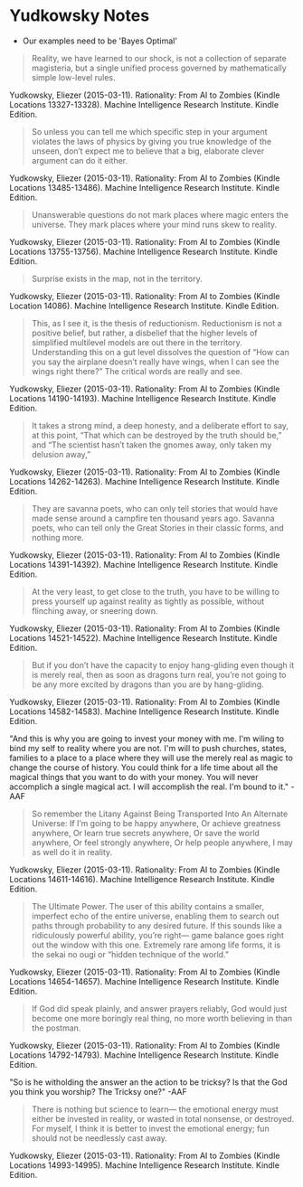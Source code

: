 # Yudkowsky Notes


- Our examples need to be 'Bayes Optimal'


> Reality, we have learned to our shock, is not a collection of separate magisteria, but a single unified process governed by mathematically simple low-level rules.


Yudkowsky, Eliezer (2015-03-11). Rationality: From AI to Zombies (Kindle Locations 13327-13328). Machine Intelligence Research Institute. Kindle Edition.

> So unless you can tell me which specific step in your argument violates the laws of physics by giving you true knowledge of the unseen, don’t expect me to believe that a big, elaborate clever argument can do it either.

Yudkowsky, Eliezer (2015-03-11). Rationality: From AI to Zombies (Kindle Locations 13485-13486). Machine Intelligence Research Institute. Kindle Edition.

> Unanswerable questions do not mark places where magic enters the universe. They mark places where your mind runs skew to reality.

Yudkowsky, Eliezer (2015-03-11). Rationality: From AI to Zombies (Kindle Locations 13755-13756). Machine Intelligence Research Institute. Kindle Edition.

> Surprise exists in the map, not in the territory.

Yudkowsky, Eliezer (2015-03-11). Rationality: From AI to Zombies (Kindle Location 14086). Machine Intelligence Research Institute. Kindle Edition.

> This, as I see it, is the thesis of reductionism. Reductionism is not a positive belief, but rather, a disbelief that the higher levels of simplified multilevel models are out there in the territory. Understanding this on a gut level dissolves the question of “How can you say the airplane doesn’t really have wings, when I can see the wings right there?” The critical words are really and see.

Yudkowsky, Eliezer (2015-03-11). Rationality: From AI to Zombies (Kindle Locations 14190-14193). Machine Intelligence Research Institute. Kindle Edition.

> It takes a strong mind, a deep honesty, and a deliberate effort to say, at this point, “That which can be destroyed by the truth should be,” and “The scientist hasn’t taken the gnomes away, only taken my delusion away,”

Yudkowsky, Eliezer (2015-03-11). Rationality: From AI to Zombies (Kindle Locations 14262-14263). Machine Intelligence Research Institute. Kindle Edition.

> They are savanna poets, who can only tell stories that would have made sense around a campfire ten thousand years ago. Savanna poets, who can tell only the Great Stories in their classic forms, and nothing more.

Yudkowsky, Eliezer (2015-03-11). Rationality: From AI to Zombies (Kindle Locations 14391-14392). Machine Intelligence Research Institute. Kindle Edition.

> At the very least, to get close to the truth, you have to be willing to press yourself up against reality as tightly as possible, without flinching away, or sneering down.

Yudkowsky, Eliezer (2015-03-11). Rationality: From AI to Zombies (Kindle Locations 14521-14522). Machine Intelligence Research Institute. Kindle Edition.

> But if you don’t have the capacity to enjoy hang-gliding even though it is merely real, then as soon as dragons turn real, you’re not going to be any more excited by dragons than you are by hang-gliding.

Yudkowsky, Eliezer (2015-03-11). Rationality: From AI to Zombies (Kindle Locations 14582-14583). Machine Intelligence Research Institute. Kindle Edition.

"And this is why you are going to invest your money with me.  I'm wiling to bind my self to reality where you are not.  I'm will to push churches, states, families to a place to a place where they will use the merely real as magic to change the course of history.  You could think for a life time about all the magical things that you want to do with your money.  You will never accomplich a single magical act.  I will accomplish the real.  I'm bound to it." - AAF

> So remember the Litany Against Being Transported Into An Alternate Universe: If I’m going to be happy anywhere, Or achieve greatness anywhere, Or learn true secrets anywhere, Or save the world anywhere, Or feel strongly anywhere, Or help people anywhere, I may as well do it in reality.

Yudkowsky, Eliezer (2015-03-11). Rationality: From AI to Zombies (Kindle Locations 14611-14616). Machine Intelligence Research Institute. Kindle Edition.

> The Ultimate Power. The user of this ability contains a smaller, imperfect echo of the entire universe, enabling them to search out paths through probability to any desired future. If this sounds like a ridiculously powerful ability, you’re right— game balance goes right out the window with this one. Extremely rare among life forms, it is the sekai no ougi or “hidden technique of the world.”

Yudkowsky, Eliezer (2015-03-11). Rationality: From AI to Zombies (Kindle Locations 14654-14657). Machine Intelligence Research Institute. Kindle Edition.

> If God did speak plainly, and answer prayers reliably, God would just become one more boringly real thing, no more worth believing in than the postman.

Yudkowsky, Eliezer (2015-03-11). Rationality: From AI to Zombies (Kindle Locations 14792-14793). Machine Intelligence Research Institute. Kindle Edition.

"So is he witholding the answer an the action to be tricksy?  Is that the God you think you worship?  The Tricksy one?" -AAF

> There is nothing but science to learn— the emotional energy must either be invested in reality, or wasted in total nonsense, or destroyed. For myself, I think it is better to invest the emotional energy; fun should not be needlessly cast away.

Yudkowsky, Eliezer (2015-03-11). Rationality: From AI to Zombies (Kindle Locations 14993-14995). Machine Intelligence Research Institute. Kindle Edition. 
